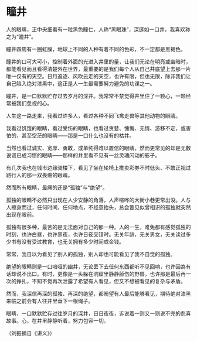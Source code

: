# 瞳井

人的眼睛，正中央细看有一粒黑色瞳仁，人称“黑眼珠”，深邃如一口井，我喜欢称之为“瞳井”。 

瞳井四周有一圈虹膜，地球上不同的人种有着不同的色彩，不一定都是黑褐色。 

瞳井的口可大可小，控制着外面的光进入井里的量，让我们无论在明亮或幽暗时，都能看见而且看得清楚外在世界，最重要的是我们每个人从自己井底望上去那一片唯一仅有的天空。日月追逐、风吹云走的天空，也许有限，但也无限，除非我们让自己陷入绝对漆黑中，这正是人一生最需要努力避免的功课之一。 

瞳井，是一口默默贮存过去岁月的深井。我常常不禁觉得井里住了一颗心，一颗经常被我们忽视的心。 

人生这一路走来，我看过许多人，看过各种不同飞禽走兽等其他动物的眼睛。 

我看过饥饿的眼睛，看过受伤的眼睛，也看过贪婪、愧悔、无情、游移不定，或害怕的，甚至空茫的眼睛——那是一口什么也没有的枯井。 

当然也看过诚实、宽厚、勇敢，或单纯得难以置信的眼睛，然而更常见的却是无数说谎已成习惯的眼睛——那样的井里看不见有一丝灵魂闪动的影子。 

有几次我也在城市边缘骑楼下，看见了坐在轮椅上推卖彩券不时低头、不敢正视过路行人的那一双畏缩的眼睛。 

然而所有眼睛，最痛的还是“孤独”与“绝望”。 

孤独的眼睛不必然只出现在人少安静的角落，人声喧哗的大街小巷更常出没。人与人擦身而过，任何时间，任何地点，不经意抬头，总会瞥见似曾相识的孤独就突然出现在眼前。 

孤独有很多种，最苦的是无法面对自己的那一种。人的一生，难免都有感觉孤独的时刻，也许白昼，也许黑夜，也许日夜交错时。无关年龄，无关男女，无关读过多少书有没有受过教育，也无关拥有多少时间或金钱。 

常常，我自以为看见了别人的孤独，别人却也可能看见了我不自觉的孤独。 

绝望的眼睛则是一口喑哑的幽井，无论丢下去任何东西都听不见回响，也许因為有话却说不出口。有时，更像是一头躲在洞窟里静静舔伤的野兽，也许那是最后再一次的挣扎，不知不觉再次泄露了希望有人看见，但又不想被看见的复杂与矛盾。 

然而，我深信再深的孤独、再深的绝望，都盼望有人最后能够看见，期待绝对漆黑来临之前会有人往井里垂下一根绳子。 

眼睛，一口默默贮存过往岁月的深井，日日夜夜，诉说着一则又一则说不完的悲喜故事。心，在井里静静听着，努力包容一切。 

（刘振摘自《讲义》）